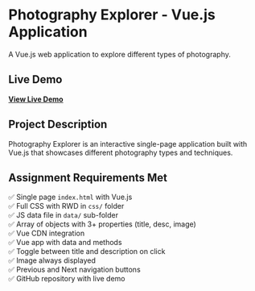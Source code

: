 # Photography Explorer - Vue.js Application

A Vue.js web application to explore different types of photography.

## Live Demo

**[View Live Demo](https://mathieugb9.github.io/mathieu/)**

## Project Description

Photography Explorer is an interactive single-page application built with Vue.js that showcases different photography types and techniques.

## Assignment Requirements Met

✅ Single page `index.html` with Vue.js  
✅ Full CSS with RWD in `css/` folder  
✅ JS data file in `data/` sub-folder  
✅ Array of objects with 3+ properties (title, desc, image)  
✅ Vue CDN integration  
✅ Vue app with data and methods  
✅ Toggle between title and description on click  
✅ Image always displayed  
✅ Previous and Next navigation buttons  
✅ GitHub repository with live demo
